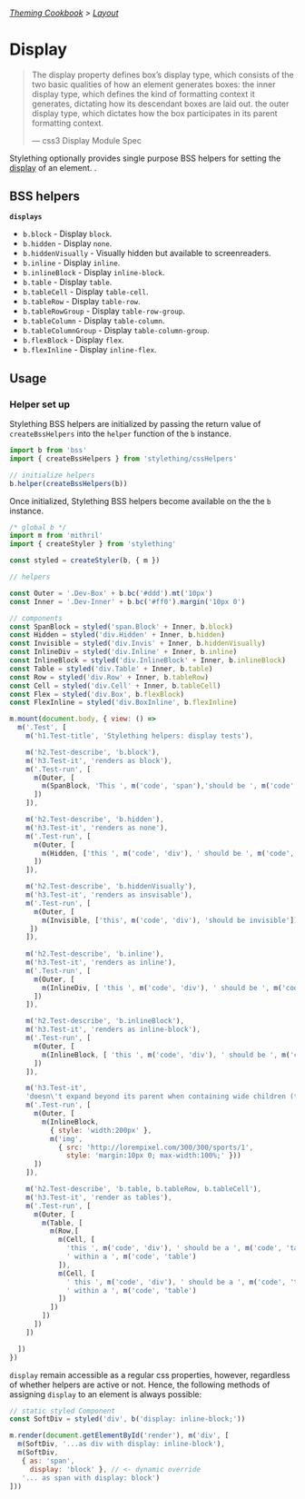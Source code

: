 ###### [Theming Cookbook](../index.md)  >  [Layout](./index.md)

# Display

>The display property defines box’s display type, which consists of the two basic qualities of how an element generates boxes: the inner display type, which defines the kind of formatting context it generates, dictating how its descendant boxes are laid out. the outer display type, which dictates how the box participates in its parent formatting context.
>
> — css3 Display Module Spec

Stylething optionally provides single purpose BSS helpers for setting the [display](https://developer.mozilla.org/en-US/docs/Web/CSS/display) of an element.
.
## BSS helpers

**`displays`**

- `b.block` - Display `block`.
- `b.hidden` - Display `none`.
- `b.hiddenVisually` - Visually hidden but available to screenreaders.
- `b.inline` - Display `inline`.
- `b.inlineBlock` - Display `inline-block`.
- `b.table` - Display `table`.
- `b.tableCell` - Display `table-cell`.
- `b.tableRow` - Display `table-row`.
- `b.tableRowGroup` - Display `table-row-group`.
- `b.tableColumn` - Display `table-column`.
- `b.tableColumnGroup` - Display `table-column-group`.
- `b.flexBlock` - Display `flex`.
- `b.flexInline` - Display `inline-flex`.

## Usage

### Helper set up

Stylething BSS helpers are initialized by passing the return value of `createBssHelpers` into the `helper` function of the `b` instance.
```js
import b from 'bss'
import { createBssHelpers } from 'stylething/cssHelpers'

// initialize helpers
b.helper(createBssHelpers(b))
```

Once initialized, Stylething BSS helpers become available on the the `b` instance.

```js
/* global b */
import m from 'mithril'
import { createStyler } from 'stylething'

const styled = createStyler(b, { m })

// helpers

const Outer = '.Dev-Box' + b.bc('#ddd').mt('10px')
const Inner = '.Dev-Inner' + b.bc('#ff0').margin('10px 0')

// components
const SpanBlock = styled('span.Block' + Inner, b.block)
const Hidden = styled('div.Hidden' + Inner, b.hidden)
const Invisible = styled('div.Invis' + Inner, b.hiddenVisually)
const InlineDiv = styled('div.Inline' + Inner, b.inline)
const InlineBlock = styled('div.InlineBlock' + Inner, b.inlineBlock)
const Table = styled('div.Table' + Inner, b.table)
const Row = styled('div.Row' + Inner, b.tableRow)
const Cell = styled('div.Cell' + Inner, b.tableCell)
const Flex = styled('div.Box', b.flexBlock)
const FlexInline = styled('div.BoxInline', b.flexInline)

m.mount(document.body, { view: () =>
  m('.Test', [
    m('h1.Test-title', 'Stylething helpers: display tests'),

    m('h2.Test-describe', 'b.block'),
    m('h3.Test-it', 'renders as block'),
    m('.Test-run', [
      m(Outer, [
        m(SpanBlock, 'This ', m('code', 'span'),'should be ', m('code', 'block'))
      ])
    ]),

    m('h2.Test-describe', 'b.hidden'),
    m('h3.Test-it', 'renders as none'),
    m('.Test-run', [
      m(Outer, [
        m(Hidden, ['this ', m('code', 'div'), ' should be ', m('code', 'hidden')])
      ])
    ]),

    m('h2.Test-describe', 'b.hiddenVisually'),
    m('h3.Test-it', 'renders as insvisable'),
    m('.Test-run', [
      m(Outer, [
        m(Invisible, ['this', m('code', 'div'), 'should be invisible'])
     ])
    ]),
    
    m('h2.Test-describe', 'b.inline'),
    m('h3.Test-it', 'renders as inline'),
    m('.Test-run', [
      m(Outer, [
        m(InlineDiv, [ 'this ', m('code', 'div'), ' should be ', m('code', 'inline')])
      ])
    ]),

    m('h2.Test-describe', 'b.inlineBlock'),
    m('h3.Test-it', 'renders as inline-block'),
    m('.Test-run', [
      m(Outer, [
        m(InlineBlock, [ 'this ', m('code', 'div'), ' should be ', m('code', 'inline-block')])
      ])
    ]),

    m('h3.Test-it',
    'doesn\'t expand beyond its parent when containing wide children (test in Firefox)'),
    m('.Test-run', [
      m(Outer, [
        m(InlineBlock,
          { style: 'width:200px' },
          m('img',
            { src: 'http://lorempixel.com/300/300/sports/1',
              style: 'margin:10px 0; max-width:100%;' }))
      ])
    ]),

    m('h2.Test-describe', 'b.table, b.tableRow, b.tableCell'),
    m('h3.Test-it', 'render as tables'),
    m('.Test-run', [
      m(Outer, [
        m(Table, [
          m(Row,[
            m(Cell, [
              'this ', m('code', 'div'), ' should be a ', m('code', 'table-cell'),
              ' within a ', m('code', 'table')
            ]),
            m(Cell, [
              ' this ', m('code', 'div'), ' should be a ', m('code', 'table-cell'),
              ' within a ', m('code', 'table')
            ])            
          ])
        ])
      ])
    ])

  ])
})
```
`display` remain accessible as a regular css properties, however, regardless of whether helpers are active or not. Hence, the following methods of assigning `display` to an element is always possible:

```js
// static styled Component
const SoftDiv = styled('div', b('display: inline-block;'))

m.render(document.getElementById('render'), m('div', [
  m(SoftDiv, '...as div with display: inline-block'),
  m(SoftDiv,
   { as: 'span',
     display: 'block' }, // <- dynamic override
   '... as span with display: block')
]))
```

<!-- Tachyons inspiration
```css
/*

   DISPLAY
   Docs: http://tachyons.io/docs/layout/display

*/

.dn {              display: none; }
.di {              display: inline; }
.db {              display: block; }
.dib {             display: inline-block; }
.dit {             display: inline-table; }
.dt {              display: table; }
.dtc {             display: table-cell; }
.dt-row {          display: table-row; }
.dt-row-group {    display: table-row-group; }
.dt-column {       display: table-column; }
.dt-column-group { display: table-column-group; }

/*
  This will set table to full width and then
  all cells will be equal width
*/
.dt--fixed {
  table-layout: fixed;
  width: 100%;
}

```-->
